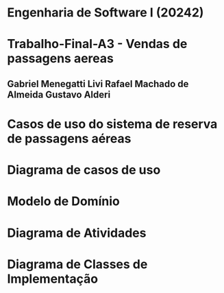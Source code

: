# Engenharia de Software I (20242)
# Trabalho-Final-A3 - Vendas de passagens aereas
Gabriel Menegatti Livi
Rafael Machado de Almeida
Gustavo Alderi
--------------------------------------------------------------------
# Casos de uso do sistema de reserva de passagens aéreas






# Diagrama de casos de uso






# Modelo de Domínio





# Diagrama de Atividades





# Diagrama de Classes de Implementação







